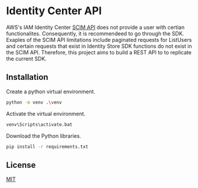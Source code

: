 # Identity Center API
 
AWS's IAM Identity Center [SCIM API](https://docs.github.com/en/get-started/writing-on-github/getting-started-with-writing-and-formatting-on-github/basic-writing-and-formatting-syntax) does not provide a user with certian functionalites. Consequently, it is recommendeed to go through the SDK. Exaples of the SCIM API limitations include paginated requests for ListUsers and certain requests that exist in Identity Store SDK functions do not exist in the SCIM API. Therefore, this project aims to build a REST API to to replicate the current SDK.

## Installation

Create a python virtual environment.

```bash
python -m venv .\venv
```

Activate the virtual environment.

```bash
venv\Scripts\activate.bat
```

Download the Python libraries.
```bash
pip install -r requirements.txt
```

## License

[MIT](https://choosealicense.com/licenses/mit/)